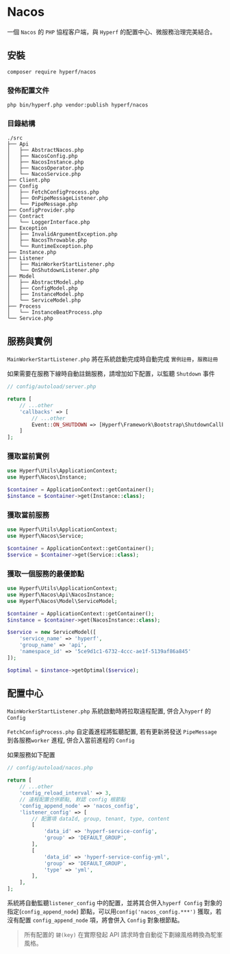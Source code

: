 # Nacos

一個 `Nacos` 的 `PHP` 協程客户端，與 `Hyperf` 的配置中心、微服務治理完美結合。

## 安裝

```shell
composer require hyperf/nacos
```

### 發佈配置文件

```shell
php bin/hyperf.php vendor:publish hyperf/nacos
```

### 目錄結構

```
./src
├── Api
│   ├── AbstractNacos.php
│   ├── NacosConfig.php
│   ├── NacosInstance.php
│   ├── NacosOperator.php
│   └── NacosService.php
├── Client.php
├── Config
│   ├── FetchConfigProcess.php
│   ├── OnPipeMessageListener.php
│   └── PipeMessage.php
├── ConfigProvider.php
├── Contract
│   └── LoggerInterface.php
├── Exception
│   ├── InvalidArgumentException.php
│   ├── NacosThrowable.php
│   └── RuntimeException.php
├── Instance.php
├── Listener
│   ├── MainWorkerStartListener.php
│   └── OnShutdownListener.php
├── Model
│   ├── AbstractModel.php
│   ├── ConfigModel.php
│   ├── InstanceModel.php
│   └── ServiceModel.php
├── Process
│   └── InstanceBeatProcess.php
└── Service.php
```

## 服務與實例

`MainWorkerStartListener.php` 將在系統啟動完成時自動完成 `實例註冊`，`服務註冊` 

如果需要在服務下線時自動註銷服務，請增加如下配置，以監聽 `Shutdown` 事件

```php
// config/autoload/server.php

return [
    // ...other
    'callbacks' => [
        // ...other
        Event::ON_SHUTDOWN => [Hyperf\Framework\Bootstrap\ShutdownCallback::class, 'onShutdown']
    ]
];
```

### 獲取當前實例

```php
use Hyperf\Utils\ApplicationContext;
use Hyperf\Nacos\Instance;

$container = ApplicationContext::getContainer();
$instance = $container->get(Instance::class);
```

### 獲取當前服務

```php
use Hyperf\Utils\ApplicationContext;
use Hyperf\Nacos\Service;

$container = ApplicationContext::getContainer();
$service = $container->get(Service::class);
```

### 獲取一個服務的最優節點

```php
use Hyperf\Utils\ApplicationContext;
use Hyperf\Nacos\Api\NacosInstance;
use Hyperf\Nacos\Model\ServiceModel;

$container = ApplicationContext::getContainer();
$instance = $container->get(NacosInstance::class);

$service = new ServiceModel([
    'service_name' => 'hyperf',
    'group_name' => 'api',
    'namespace_id' => '5ce9d1c1-6732-4ccc-ae1f-5139af86a845'
]);

$optimal = $instance->getOptimal($service);

```

## 配置中心

`MainWorkerStartListener.php` 系統啟動時將拉取遠程配置, 併合入`hyperf` 的 `Config`

`FetchConfigProcess.php` 自定義進程將監聽配置, 若有更新將發送 `PipeMessage` 到各服務`worker` 進程, 併合入當前進程的 `Config`

如果服務如下配置
```php
// config/autoload/nacos.php

return [
    // ...other
    'config_reload_interval' => 3,
    // 遠程配置合併節點, 默認 config 根節點
    'config_append_node' => 'nacos_config',
    'listener_config' => [
        // 配置項 dataId, group, tenant, type, content
        [
            'data_id' => 'hyperf-service-config',
            'group' => 'DEFAULT_GROUP',
        ],
        [
            'data_id' => 'hyperf-service-config-yml',
            'group' => 'DEFAULT_GROUP',
            'type' => 'yml',
        ],
    ],
];
```

系統將自動監聽`listener_config` 中的配置，並將其合併入`hyperf Config` 對象的指定(`config_append_node`) 節點，可以用`config('nacos_config.***')` 獲取，若沒有配置 `config_append_node` 項，將會併入 `Config` 對象根節點。

> 所有配置的 `鍵(key)` 在實際發起 API 請求時會自動從下劃線風格轉換為駝峯風格。

